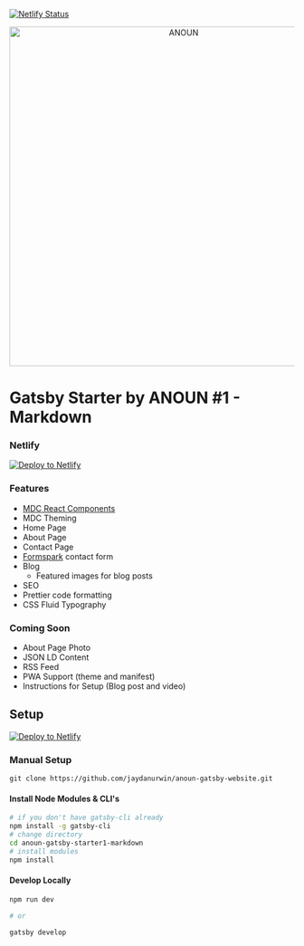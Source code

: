 [![Netlify Status](https://api.netlify.com/api/v1/badges/ad7e589d-7716-4190-981f-3258aaa42d8c/deploy-status)](https://app.netlify.com/sites/gatsby-starter-anoun-1-markdown/deploys)

<p align="center">
  <a href="https://anoun.company">
    <img alt="ANOUN" src="https://anoun.company/images/anoun-share-image.png" width="600" />
  </a>
</p>

# Gatsby Starter by ANOUN #1 - Markdown

### Netlify

[![Deploy to Netlify](https://www.netlify.com/img/deploy/button.svg)](https://app.netlify.com/start/deploy?repository=https://github.com/ANOUN/gatsby-starter-anoun-1-forestry/)

### Features

* [MDC React Components](https://github.com/material-components/material-components-web-react)
* MDC Theming
* Home Page
* About Page
* Contact Page
* [Formspark](https://formspark.io/) contact form
* Blog
  * Featured images for blog posts
* SEO
* Prettier code formatting
* CSS Fluid Typography

### Coming Soon

* About Page Photo
* JSON LD Content
* RSS Feed
* PWA Support (theme and manifest)
* Instructions for Setup (Blog post and video)

## Setup

[![Deploy to Netlify](https://www.netlify.com/img/deploy/button.svg)](https://app.netlify.com/start/deploy?repository=https://github.com/jaydanurwin/anoun-gatsby-website/)


### Manual Setup

`git clone https://github.com/jaydanurwin/anoun-gatsby-website.git`

#### Install Node Modules & CLI's

```bash
# if you don't have gatsby-cli already
npm install -g gatsby-cli
# change directory
cd anoun-gatsby-starter1-markdown
# install modules
npm install
```

#### Develop Locally

```bash
npm run dev

# or

gatsby develop
```
